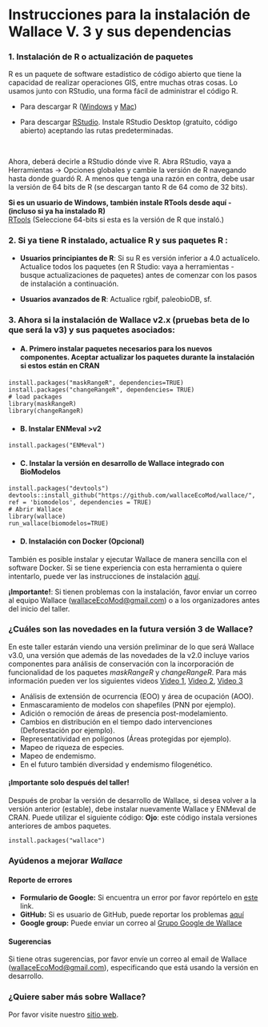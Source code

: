 # Instrucciones para la instalación de Wallace V. 3 y sus dependencias

### **1. Instalación de R o actualización de paquetes**
R es un paquete de software estadístico de código abierto que tiene la capacidad de realizar operaciones GIS, entre muchas otras cosas. Lo usamos junto con RStudio, una forma fácil de administrar el código R.

- Para descargar R ([Windows](https://cran.r-project.org/bin/windows/base/) y [Mac](https://cran.rstudio.com/bin/macosx/))<br>
            
- Para descargar [RStudio](https://www.rstudio.com/products/rstudio/download/). Instale RStudio Desktop (gratuito, código abierto) aceptando las rutas predeterminadas.
<br>

Ahora, deberá decirle a RStudio dónde vive R. Abra RStudio, vaya a Herramientas -> Opciones globales y cambie la versión de R navegando hasta donde guardó R. A menos que tenga una razón en contra, debe usar la versión de 64 bits de R (se descargan tanto R de 64 como de 32 bits).

**Si es un usuario de Windows, también instale RTools desde aquí - (incluso si ya ha instalado R)**<br>
[RTools](https://cran.r-project.org/bin/windows/Rtools/) (Seleccione 64-bits si esta es la versión de R que instaló.)

### **2. Si ya tiene R instalado, actualice R y sus paquetes R :**
- **Usuarios principiantes de R**: Si su R es versión inferior a 4.0 actualícelo. Actualice todos los paquetes (en R Studio: vaya a herramientas - busque actualizaciones de paquetes) antes de comenzar con los pasos de instalación a continuación.

- **Usuarios avanzados de R**: Actualice rgbif, paleobioDB, sf.

### **3. Ahora si la instalación de Wallace v2.x (pruebas beta de lo que será la v3) y sus paquetes asociados:**

  - #### A. Primero instalar paquetes necesarios para los nuevos componentes. Aceptar actualizar los paquetes durante la instalación si estos están en CRAN

```{r}
install.packages("maskRangeR", dependencies=TRUE)
install.packages("changeRangeR", dependencies= TRUE)
# load packages
library(maskRangeR)
library(changeRangeR)
```

  + #### B. Instalar ENMeval >v2
```{r}
install.packages("ENMeval")
```

  + #### C. Instalar la versión en desarrollo de Wallace integrado con BioModelos
```{r}
install.packages("devtools")
devtools::install_github("https://github.com/wallaceEcoMod/wallace/", ref = 'biomodelos', dependencies = TRUE)
# Abrir Wallace
library(wallace)
run_wallace(biomodelos=TRUE)
```

  + #### D. Instalación con Docker (Opcional)
También es posible instalar y ejecutar Wallace de manera sencilla con el software Docker. Si se tiene experiencia con esta herramienta o quiere intentarlo, puede ver las instrucciones de instalación [aquí](docker.md).


**¡Importante!**: 
Si tienen problemas con la instalación, favor enviar un correo al equipo Wallace (wallaceEcoMod@gmail.com) o a los organizadores antes del inicio del taller.


### **¿Cuáles son las novedades en la futura versión 3 de Wallace?**

En este taller estarán viendo una versión preliminar de lo que será Wallace v3.0, una versión que además de las novedades de la v2.0 incluye varios componentes para análisis de conservación con la incorporación de funcionalidad de los paquetes *maskRangeR* y *changeRangeR*. Para más información pueden ver los siguientes videos [Video 1](https://youtu.be/uBbYqQLRirU), [Video 2](https://youtu.be/eXqyctCFJ0U), [Video 3](https://youtu.be/mfBwqnate88)
- Análisis de extensión de ocurrencia (EOO) y área de ocupación (AOO).
- Enmascaramiento de modelos con shapefiles (PNN por ejemplo).
- Adición o remoción de áreas de presencia post-modelamiento.
- Cambios en distribución en el tiempo dado intervenciones (Deforestación por ejemplo).
- Representatividad en polígonos (Áreas protegidas por ejemplo).
- Mapeo de riqueza de especies.
- Mapeo de endemismo. 
- En el futuro también diversidad y endemismo filogenético.


#### **¡Importante solo después del taller!**

Después de probar la versión de desarrollo de Wallace, si desea volver a la versión anterior (estable), debe instalar nuevamente Wallace y ENMeval de CRAN. Puede utilizar el siguiente código:
**Ojo**: este código instala versiones anteriores de ambos paquetes.

```{r}
install.packages("wallace")
```

### **Ayúdenos a mejorar *Wallace***
  #### **Reporte de errores**<br>
  + **Formulario de Google:** Si encuentra un error por favor repórtelo en [este](https://forms.gle/gTW1FqDTaVQqTtFK7) link. 
  + **GitHub:** Si es usuario de GitHub, puede reportar los problemas [aquí](https://github.com/wallaceEcoMod/wallace/issues) <br>
  + **Google group:** Puede enviar un correo al [Grupo Google de Wallace](https://groups.google.com/g/wallaceEcoMod) <br>
  
#### **Sugerencias**
Si tiene otras sugerencias, por favor envíe un correo al email de Wallace (wallaceEcoMod@gmail.com), especificando que está usando la versión en desarrollo.<br>

### **¿Quiere saber más sobre Wallace?**
Por favor visite nuestro [sitio web](https://wallaceecomod.github.io/).
